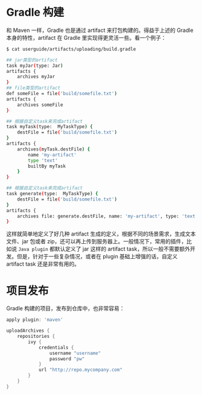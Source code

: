 # Gradle 构建

和 Maven 一样，Gradle 也是通过 artifact 来打包构建的。得益于上述的 Gradle 本身的特性，artifact 在 Gradle 里实现得更灵活一些。看一个例子：

```sh
$ cat userguide/artifacts/uploading/build.gradle

## jar类型的artifact
task myJar(type: Jar)
artifacts {
    archives myJar
}
## file类型的artifact
def someFile = file('build/somefile.txt')
artifacts {
    archives someFile
}

## 根据自定义task来完成artifact
task myTask(type:  MyTaskType) {
    destFile = file('build/somefile.txt')
}
artifacts {
    archives(myTask.destFile) {
        name 'my-artifact'
        type 'text'
        builtBy myTask
    }
}

## 根据自定义task来完成artifact
task generate(type:  MyTaskType) {
    destFile = file('build/somefile.txt')
}
artifacts {
    archives file: generate.destFile, name: 'my-artifact', type: 'text', builtBy: generate
}
```

这样就简单地定义了好几种 artifact 生成的定义，根据不同的场景需求，生成文本文件、jar 包或者 zip，还可以再上传到服务器上。一般情况下，常用的插件，比如说 `Java plugin` 都默认定义了 jar 这样的 artifact task，所以一般不需要额外开发。但是，针对于一些复杂情况，或者在 plugin 基础上增强的话，自定义 artifact task 还是非常有用的。

# 项目发布

Gradle 构建的项目，发布到仓库中，也非常容易：

```groovy
apply plugin: 'maven'

uploadArchives {
    repositories {
        ivy {
            credentials {
                username "username"
                password "pw"
            }
            url "http://repo.mycompany.com"
        }
    }
}
```
